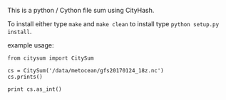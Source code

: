 This is a python / Cython file sum using CityHash.  

To install either type ```make``` and ```make clean``` to install type ```python setup.py install```.  

example usage:  
```
from citysum import CitySum

cs = CitySum('/data/metocean/gfs20170124_18z.nc')
cs.prints()

print cs.as_int()

```
